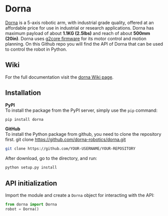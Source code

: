 # Dorna
[Dorna][dorna] is a 5-axis robotic arm, with industrial grade quality, offered at an affordable price for use in industrial or research applications. Dorna has maximum payload of about **1.1KG (2.5lbs)** and reach of about **500mm (20in)**. Dorna uses [g2core firmware][g2core] for its motor control and motion planning. On this Github repo you will find the API of Dorna that can be used to control the robot in Python.

## Wiki
For the full documentation visit the [dorna Wiki page][wiki].


## Installation

**PyPI**  
To install the package from the PyPI server, simply use the `pip` command:
```bash
pip install dorna
```

**GitHub**  
To install the Python package from github, you need to clone the repository first. 
git clone https://github.com/dorna-robotics/dorna.git
```bash
git clone https://github.com/YOUR-USERNAME/YOUR-REPOSITORY
```
After download, go to the directory, and run:
```bash
python setup.py install
```
## API initialization

Import the module and create a `Dorna` object for interacting with the API:

``` python
from dorna import Dorna
robot = Dorna()
```
[dorna]:https://dorna.ai/
[wiki]:https://github.com/dorna-robotics/dorna/wiki
[g2core]: https://github.com/synthetos/g2/wiki
[latest]: https://github.com/dorna-robotics/dorna/releases/latest